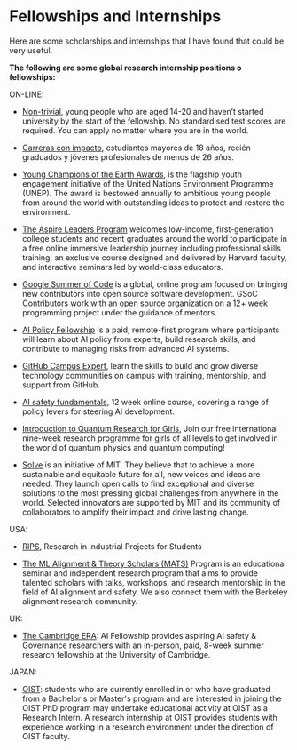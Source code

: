 # Fellowships and Internships

Here are some scholarships and internships that I have found that could be very useful.

**The following are some global research internship positions o fellowships:**

ON-LINE:
* [Non-trivial](https://www.non-trivial.org/), young people who are aged 14-20 and haven’t started university by the start of the fellowship. No standardised test scores are required.
‍You can apply no matter where you are in the world.

* [Carreras con impacto](https://carrerasconimpacto.org/#programas), estudiantes mayores de 18 años, recién graduados y jóvenes profesionales de menos de 26 años.

* [Young Champions of the Earth Awards](https://www.unep.org/youngchampions/), is the flagship youth engagement initiative of the United Nations Environment Programme (UNEP). The award is bestowed annually to ambitious young people from around the world with outstanding ideas to protect and restore the environment.

* [The Aspire Leaders Program](https://www.aspireleaders.org/) welcomes low-income, first-generation college students and recent graduates around the world to participate in a free online immersive leadership journey including professional skills training, an exclusive course designed and delivered by Harvard faculty, and interactive seminars led by world-class educators.

* [Google Summer of Code](https://summerofcode.withgoogle.com/) is a global, online program focused on bringing new contributors into open source software development. GSoC Contributors work with an open source organization on a 12+ week programming project under the guidance of mentors.

* [AI Policy Fellowship](https://www.iaps.ai/fellowship) is a paid, remote-first program where participants will learn about AI policy from experts, build research skills, and contribute to managing risks from advanced AI systems. 

* [GitHub Campus Expert](https://education.github.com/experts), learn the skills to build and grow diverse technology communities on campus with training, mentorship, and support from GitHub.

* [AI safety fundamentals](https://aisafetyfundamentals.com/governance-course-details/), 12 week online course, covering a range of policy levers for steering AI development.

* [Introduction to Quantum Research for Girls](https://beyondresearch.physicsbeyond.com/iqrg-2/), Join our free international nine-week research programme for girls of all levels to get involved in the world of quantum physics and quantum computing!

* [Solve](https://solve.mit.edu/) is an initiative of MIT. They believe that to achieve a more sustainable and equitable future for all, new voices and ideas are needed. They launch open calls to find exceptional and diverse solutions to the most pressing global challenges from anywhere in the world. Selected innovators are supported by MIT and its community of collaborators to amplify their impact and drive lasting change.

USA:

* [RIPS](https://www.ipam.ucla.edu/programs/student-research-programs/), Research in Industrial Projects for Students

* [The ML Alignment & Theory Scholars (MATS)](https://www.matsprogram.org/)  Program is an educational seminar and independent research program that aims to provide talented scholars with talks, workshops, and research mentorship in the field of AI alignment and safety. We also connect them with the Berkeley alignment research community.

UK:

* [The Cambridge ERA](https://erafellowship.org/): AI Fellowship provides aspiring AI safety & Governance researchers with an in-person, paid, 8-week summer research fellowship at the University of Cambridge.

JAPAN: 

* [OIST](https://admissions.oist.jp/apply-research-internship): students who are currently enrolled in or who have graduated from a Bachelor's or Master's program and are interested in joining the OIST PhD program may undertake educational activity at OIST as a Research Intern. A research internship at OIST provides students with experience working in a research environment under the direction of OIST faculty.
